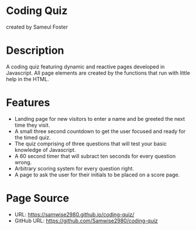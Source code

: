 # Coding Quiz
created by Sameul Foster

# Description
A coding quiz featuring dynamic and reactive pages developed in Javascript. All page elements are created by the functions that run with little help in the HTML.

# Features
* Landing page for new visitors to enter a name and be greeted the next time they visit.
* A small three second countdown to get the user focused and ready for the timed quiz.
* The quiz comprising of three questions that will test your basic knowledge of Javascript.
* A 60 second timer that will subract ten seconds for every question wrong.
* Arbitrary scoring system for every question right.
* A page to ask the user for their initials to be placed on a score page.

# Page Source
* URL: https://samwise2980.github.io/coding-quiz/
* GitHub URL: https://github.com/Samwise2980/coding-quiz

